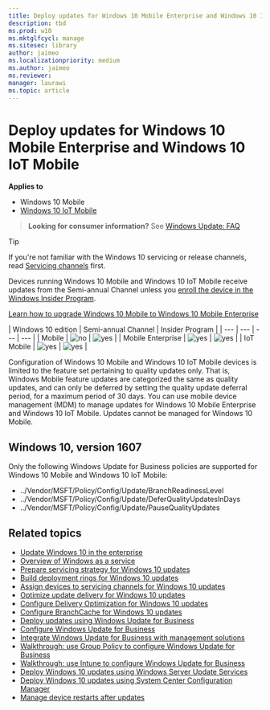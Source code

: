 ```yaml
---
title: Deploy updates for Windows 10 Mobile Enterprise and Windows 10 IoT Mobile (Windows 10)
description: tbd
ms.prod: w10
ms.mktglfcycl: manage
ms.sitesec: library
author: jaimeo
ms.localizationpriority: medium
ms.author: jaimeo
ms.reviewer: 
manager: laurawi
ms.topic: article
---
```


# Deploy updates for Windows 10 Mobile Enterprise and Windows 10 IoT Mobile


**Applies to**

- Windows 10 Mobile
- [Windows 10 IoT Mobile](https://www.microsoft.com/en-us/WindowsForBusiness/windows-iot)

> **Looking for consumer information?** See [Windows Update: FAQ](https://support.microsoft.com/help/12373/windows-update-faq) 

>[!TIP]
>If you're not familiar with the Windows 10 servicing or release channels, read [Servicing channels](waas-overview.md#servicing-channels) first.

Devices running Windows 10 Mobile and Windows 10 IoT Mobile receive updates from the Semi-annual Channel unless you [enroll the device in the Windows Insider Program](waas-servicing-channels-windows-10-updates.md#enroll-devices-in-the-windows-insider-program).

[Learn how to upgrade Windows 10 Mobile to Windows 10 Mobile Enterprise](https://technet.microsoft.com/itpro/windows/deploy/windows-10-edition-upgrades)



| Windows 10 edition | Semi-annual Channel | Insider Program |
| ---  | --- | --- | --- |
| Mobile |  ![no](images/crossmark.png) | ![yes](images/checkmark.png) |
| Mobile Enterprise |   ![yes](images/checkmark.png)  | ![yes](images/checkmark.png) |
| IoT Mobile |  ![yes](images/checkmark.png)  | ![yes](images/checkmark.png) |



Configuration of Windows 10 Mobile and Windows 10 IoT Mobile devices is limited to the feature set pertaining to quality updates only. That is, Windows Mobile feature updates are categorized the same as quality updates, and can only be deferred by setting the quality update deferral period, for a maximum period of 30 days. You can use mobile device management (MDM) to manage updates for Windows 10 Mobile Enterprise and Windows 10 IoT Mobile. Updates cannot be managed for Windows 10 Mobile. 


## Windows 10, version 1607

Only the following Windows Update for Business policies are supported for Windows 10 Mobile and Windows 10 IoT Mobile:

- ../Vendor/MSFT/Policy/Config/Update/BranchReadinessLevel
- ../Vendor/MSFT/Policy/Config/Update/DeferQualityUpdatesInDays  
- ../Vendor/MSFT/Policy/Config/Update/PauseQualityUpdates






## Related topics

- [Update Windows 10 in the enterprise](index.md)
- [Overview of Windows as a service](waas-overview.md)
- [Prepare servicing strategy for Windows 10 updates](waas-servicing-strategy-windows-10-updates.md)
- [Build deployment rings for Windows 10 updates](waas-deployment-rings-windows-10-updates.md)
- [Assign devices to servicing channels for Windows 10 updates](waas-servicing-channels-windows-10-updates.md)
- [Optimize update delivery for Windows 10 updates](waas-optimize-windows-10-updates.md)
- [Configure Delivery Optimization for Windows 10 updates](waas-delivery-optimization.md)
- [Configure BranchCache for Windows 10 updates](waas-branchcache.md) 
- [Deploy updates using Windows Update for Business](waas-manage-updates-wufb.md)
- [Configure Windows Update for Business](waas-configure-wufb.md)
- [Integrate Windows Update for Business with management solutions](waas-integrate-wufb.md)
- [Walkthrough: use Group Policy to configure Windows Update for Business](waas-wufb-group-policy.md)
- [Walkthrough: use Intune to configure Windows Update for Business](https://docs.microsoft.com/intune/windows-update-for-business-configure)
- [Deploy Windows 10 updates using Windows Server Update Services](waas-manage-updates-wsus.md)
- [Deploy Windows 10 updates using System Center Configuration Manager](waas-manage-updates-configuration-manager.md)
- [Manage device restarts after updates](waas-restart.md)



